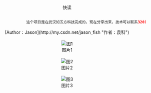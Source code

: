 <div class="text" align=center >快读</div>
</br>

```java
                 这个项目是在武汉知五方科技完成的，现在分享出来，技术可以联系320175912@qq.com
```
<div align=center>[Author：Jason](http://my.csdn.net/jason_fish "作者：袁科")</div>
</br>

<div align=center>
<image alt="图1" src="https://github.com/jsonhui/images/blob/master/1.png"/>
</div>
<div class="text" align=center>图片1</div>
</br>
<div align=center>
<image alt="图2" src="https://github.com/jsonhui/images/blob/master/2.png"/>
</div>
<div class="text" align=center>图片2</div>
</br>
<div align=center>
<image alt="图3" src="https://github.com/jsonhui/images/blob/master/3.png"/>
</div>
<div class="text" align=center>图片3</div>
